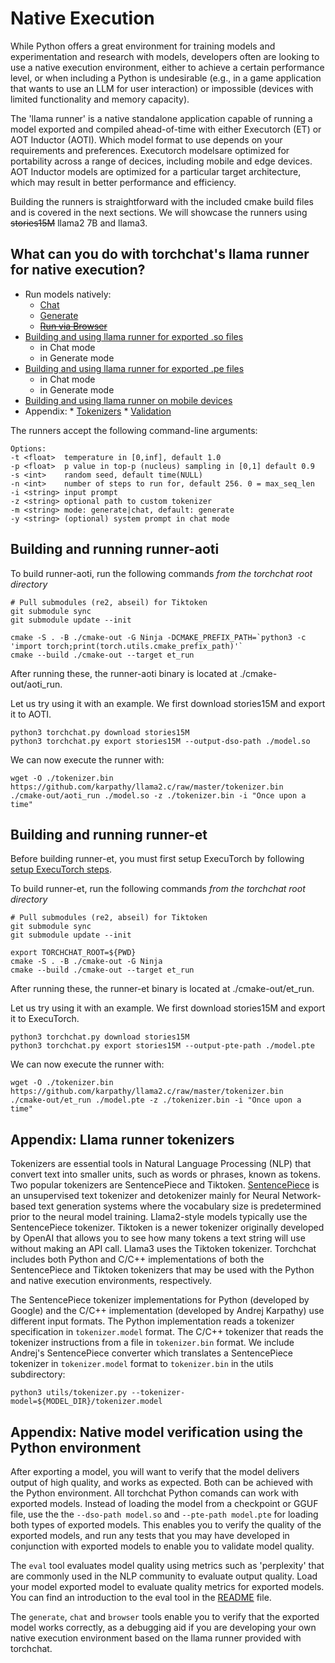 # Native Execution

While Python offers a great environment for training models and experimentation and research with models, developers 
often are looking to use a native execution environment, either to achieve a certain performance level, or when 
including a Python is undesirable (e.g., in a game application that wants to use an LLM for user interaction) or impossible (devices
with limited functionality and memory capacity).

The 'llama runner' is a native standalone application capable of running a model exported and compiled ahead-of-time with either Executorch (ET) or AOT Inductor (AOTI). Which model format to use depends on your requirements and preferences.  Executorch modelsare optimized for portability across a range of decices, including mobile and edge devices.  AOT Inductor models are optimized for a particular target architecture, which may result in better performance and efficiency.  

Building the runners is straightforward with the included cmake build files and is covered in the next sections.  We will showcase the runners using ~~stories15M~~ llama2 7B and llama3.

## What can you do with torchchat's llama runner for native execution?

* Run models natively:
  * [Chat](#chat)
  * [Generate](#generate)
  * ~~[Run via Browser](#browser)~~
* [Building and using llama runner for exported .so files](#run-server)
     * in Chat mode
     * in Generate mode
* [Building and using llama runner for exported .pe files](#run-portable)
     * in Chat mode
     * in Generate mode
* [Building and using llama runner on mobile devices](#run-mobile)
* Appendix:
      * [Tokenizers](#tokenizers)
      * [Validation](#validation)


The runners accept the following command-line arguments:

```
Options:
-t <float>  temperature in [0,inf], default 1.0
-p <float>  p value in top-p (nucleus) sampling in [0,1] default 0.9
-s <int>    random seed, default time(NULL)
-n <int>    number of steps to run for, default 256. 0 = max_seq_len
-i <string> input prompt
-z <string> optional path to custom tokenizer
-m <string> mode: generate|chat, default: generate
-y <string> (optional) system prompt in chat mode
```

## Building and running runner-aoti
To build runner-aoti, run the following commands *from the torchchat root directory*

```
# Pull submodules (re2, abseil) for Tiktoken
git submodule sync
git submodule update --init

cmake -S . -B ./cmake-out -G Ninja -DCMAKE_PREFIX_PATH=`python3 -c 'import torch;print(torch.utils.cmake_prefix_path)'`
cmake --build ./cmake-out --target et_run
```

After running these, the runner-aoti binary is located at ./cmake-out/aoti_run.

Let us try using it with an example.
We first download stories15M and export it to AOTI.

```
python3 torchchat.py download stories15M
python3 torchchat.py export stories15M --output-dso-path ./model.so
```

We can now execute the runner with:

```
wget -O ./tokenizer.bin https://github.com/karpathy/llama2.c/raw/master/tokenizer.bin
./cmake-out/aoti_run ./model.so -z ./tokenizer.bin -i "Once upon a time"
```

## Building and running runner-et
Before building runner-et, you must first setup ExecuTorch by following [setup ExecuTorch steps](executorch_setup.md).


To build runner-et, run the following commands *from the torchchat root directory*

```
# Pull submodules (re2, abseil) for Tiktoken
git submodule sync
git submodule update --init

export TORCHCHAT_ROOT=${PWD}
cmake -S . -B ./cmake-out -G Ninja
cmake --build ./cmake-out --target et_run
```

After running these, the runner-et binary is located at ./cmake-out/et_run.

Let us try using it with an example.
We first download stories15M and export it to ExecuTorch.

```
python3 torchchat.py download stories15M
python3 torchchat.py export stories15M --output-pte-path ./model.pte
```

We can now execute the runner with:

```
wget -O ./tokenizer.bin https://github.com/karpathy/llama2.c/raw/master/tokenizer.bin
./cmake-out/et_run ./model.pte -z ./tokenizer.bin -i "Once upon a time"
```

## Appendix: Llama runner tokenizers

Tokenizers are essential tools in Natural Language Processing (NLP) that convert text into smaller units, such as words or phrases, known as tokens. Two popular tokenizers are SentencePiece and Tiktoken. [SentencePiece](https://github.com/google/sentencepiece) is an unsupervised text tokenizer and detokenizer mainly for Neural Network-based text generation systems where the vocabulary size is predetermined prior to the neural model training. Llama2-style models typically use the SentencePiece tokenizer. Tiktoken is a newer tokenizer originally developed by OpenAI that allows you to see how many tokens a text string will use without making an API call. Llama3 uses the Tiktoken tokenizer. 
 Torchchat includes both Python and C/C++ implementations of both the SentencePiece and Tiktoken tokenizers that may be used with the Python and native execution environments, respectively. 

The SentencePiece tokenizer implementations for Python (developed by Google) and the C/C++ implementation (developed by Andrej Karpathy) use different input formats.  The Python implementation reads a tokenizer specification in `tokenizer.model` format.  The C/C++ tokenizer that reads the tokenizer instructions from a file in `tokenizer.bin` format.  We include Andrej's SentencePiece converter which translates a SentencePiece tokenizer in `tokenizer.model` format to `tokenizer.bin` in the utils subdirectory:
```
python3 utils/tokenizer.py --tokenizer-model=${MODEL_DIR}/tokenizer.model
```

## Appendix: Native model verification using the Python environment

After exporting a model, you will want to verify that the model delivers output of high quality, and works as expected.
Both can be achieved with the Python environment.  All torchchat Python comands can work with exported models.  Instead of loading the model from a checkpoint or GGUF file, use the the `--dso-path model.so` and `--pte-path model.pte` for loading both types of exported models. This enables you to verify the quality of the exported models, and run any tests that you may have developed in conjunction with exported models to enable you to validate model quality.

The `eval` tool evaluates model quality using metrics such as 'perplexity' that are commonly used in the NLP community to evaluate output quality.  Load your model exported model to evaluate quality metrics for exported models.  You can find an introduction to the eval tool in the [README](../README.md) file.

The `generate`, `chat` and `browser` tools enable you to verify that the exported model works correctly, as a debugging aid if you are developing your own native execution environment based on the llama runner provided with torchchat.  
